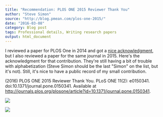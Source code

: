 ```yaml
---
title: "Recommendation: PLOS ONE 2015 Reviewer Thank You"
author: "Steve Simon"
source: "http://blog.pmean.com/plos-one-2015/"
date: "2016-03-08"
category: Blog post
tags: Professional details, Writing research papers
output: html_document
---
```


I reviewed a paper for PLOS One in 2014 and got a [nice
acknowledgment](../plos-one-reviewer/index.html), but I also reviewed a
paper for the same journal in 2015. Here's the acknowledgment for that
contribution. They're still having a bit of trouble with alphabetization
(Steve Simon should be the last "Simon" on the list, but it's not).
Still, it's nice to have a public record of my small
contribution.

<!---More--->

\(2016) PLOS ONE 2015 Reviewer Thank You. PLoS ONE 11(2): e0150341.
doi:10.1371/journal.pone.0150341. Available at
<http://journals.plos.org/plosone/article?id=10.1371/journal.pone.0150341>.

![](../../../web/images/plos-one-201501.png)



![](../../../web/images/plos-one-201502.png)




